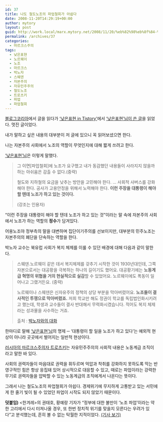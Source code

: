 ```yaml
---
id: 37
title: 나도 철도노조의 파업철회가 아쉽다
date: 2008-11-20T14:29:19+00:00
author: mytory
layout: post
guid: http://work.local/marx.mytory.net/2008/11/20/%eb%82%98%eb%8f%84-%ec%b2%a0%eb%8f%84%eb%85%b8%ec%a1%b0%ec%9d%98-%ed%8c%8c%ec%97%85%ec%b2%a0%ed%9a%8c%ea%b0%80-%ec%95%84%ec%89%bd%eb%8b%a4/
permalink: /archives/37
categories:
  - 마르크스주의
tags:
  - 낮은표현
  - 노르웨이
  - 노조
  - 마르크스
  - 박노자
  - 스웨덴
  - 자본주의
  - 자유민주주의
  - 철도노조
  - 트로츠키
  - 파업
  - 파업철회
---
```

<a href="http://www.blogkorea.net/" target="_blank" title="[http://www.blogkorea.net/]로 이동합니다.">블로그코리아</a>에서 글을 읽다가 <a href="http://niceturtle1.tistory.com" target="_blank">‘낮은표현 in Tistory’</a>에서 <a href="http://niceturtle1.tistory.com/460" target="_blank" title="[철도노조 파업철회가 아쉬운 이유]로 이동합니다.">‘낮은표현’님이 쓴 글</a>을 읽었다. 멋진 글이었다.

내가 말하고 싶은 내용의 대부분이 저 글에 있으니 꼭 읽어보셨으면 한다.

나는 자본주의 사회에서 노조의 역할이 무엇인지에 대해 짧게 쓰려고 한다.

<a href="http://niceturtle1.tistory.com" target="_blank" title="[http://niceturtle1.tistory.com]로 이동합니다.">‘낮은표현’님</a>은 이렇게 말했다.&nbsp;

> 그 이면[파업철회]에 노조가 요구했고 내가 동감했던 내용들이 사라지지 않을까하는 아쉬움은 감출 수 없다.(중략)
> 
> 철도와 지하철의 요금을 낮추는 방안을 고민해야 한다. … 사회적 사버스를 강화해야 한다. 공사가 고용안정을 위해서 노력해야 한다. **이런 주장을 대통령이 해야 할 텐데 노조가 하고 있는 것이다.**
> 
> <p class="rep">
>   (강조는 인용자)
> </p>

“이런 주장을 대통령이 해야 할 텐데 노조가 하고 있는 것”이라는 말 속에 자본주의 사회에서 노조가 하는 역할의 <span class="Apple-style-span" style="font-weight: bold;">정수</span>가 담겨있다.

어용노조야 정부측의 말을 대변하며 집단이기주의를 선보이지만, 대부분의 민주노조는 자본주의의 폐단을 단속하는 역할을 한다.

박노자 교수는&nbsp;북유럽 사회가 복지 체제를 이룰 수 있던 배경에 대해 다음과 같이 말한다.

> 스웨덴․노르웨이 같은 데서 복지체제를 갖추기 시작한 것이 1930년대인데, 그쪽 자본으로서는 대공황을 극복하는 하나의 길이기도 했어요. 대공황기에는 <span class="Apple-style-span" style="font-weight: bold;">노동계급 혁명의 위협을 거의 현실적으로 실감</span>할 수 있었어요. 노르웨이에도 폭동이 일어나고 그랬거든요. (중략)
> 
> 노르웨이나 스웨덴은 신자유주의 정책의 상당 부분을 막아버렸어요. <span class="Apple-style-span" style="font-weight: bold;">노조들이 결사적인 투쟁으로 막아버렸죠.</span> 저희 학교만 해도 정권이 학교를 독립법인화시키려고 했는데, 학생과 교수들이 결사 반대해서 무력화시켰습니다. 적어도 복지 체제라는 성과물을 사수하는 거죠.
> 
> <p class="rep">
>   출처 : <a href="http://wspaper.org/0_view.php?urn=urn:newsml:counterfire.or.kr:20060112T000000%2B0900:d71-2203:1U" target="_blank" title="[http://wspaper.org/0_view.php?urn=urn:newsml:counterfire.or.kr:20060112T000000%2B0900:d71-2203:1U]로 이동합니다.">박노자와의 대화</a>
> </p>

한마디로 말해 <a href="http://niceturtle1.tistory.com" target="_blank" title="[http://niceturtle1.tistory.com]로 이동합니다.">‘낮은표현’님</a>의 명제 ─ ‘대통령이 할 일을 노조가 하고 있다’는 예외적 현상이 아니라 곳곳에서 벌어지는 일반적 현상이다.

<a href="http://wspaper.org/0_view.php?urn=urn:newsml:counterfire.or.kr:20040907T000000%2B0900:w13.0-254" target="_blank" title="[http://wspaper.org/0_view.php?urn=urn:newsml:counterfire.or.kr:20040907T000000%2B0900:w13.0-254]로 이동합니다.">러시아의 마르크스주의자 트로츠키</a>는 자유민주주의의 사회적 내용은 노동계급 조직이라고 말한 바 있다.

사회의 권력자들이 마음대로 권력을 휘두르며 억압과 착취를 강화하지 못하도록 막는 반영구적인 힘은 항상 응집돼 있어 상시적으로 대응할 수 있고, 때로는 파업이라는 강력한 무기로 권력자들을 압박할 수 있는 노동계급의 조직에게서 나온다는 뜻이다.

그래서 나는 철도노조의 파업철회가 아쉽다.&nbsp;경제위기에 무지하게 고통받고 있는 서민에게 한 줄기 빛이 될 수 있었던 파업이 시작도 되지 않았기 때문이다. 

<div class="gray-textbox">
  <p>
    <span class="Apple-style-span" style="font-weight: bold;">덧붙임)</span> &lt;한겨레&gt;의 권태호, 황예랑 기자가 “정부에 대한 불만이 ‘노조 파업’이라는 약한 고리에서 다시 터져나올 경우, 또 한번 정치적 위기를 맞을지 모른다는 우려가 있다”고 분석했는데, 흔히 볼 수 없는 탁월한 지적이었다. <a href="http://www.hani.co.kr/arti/society/labor/322799.html" target="_blank" title="[http://www.hani.co.kr/arti/society/labor/322799.html]로 이동합니다.">(기사 보기)</a>
  </p>
</div>